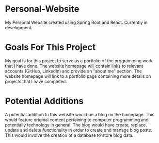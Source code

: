 # Personal-Website
My Personal Website created using Spring Boot and React. Currently in development.

# Goals For This Project
My goal is for this project to serve as a portfolio of the programming work that I have done. The website homepage will contain links to relevant accounts (GitHub, LinkedIn) and provide an "about me" section. The website homepage will link to a portfolio page containing more details on projects that I have completed.

# Potential Additions
A potential addition to this website would be a blog on the homepage. This would feature original content pertaining to computer programming and potentially technology in general. The blog would have create, replace, update and delete functionality in order to create and manage blog posts. This would involve the creation of a database to store blog data.
